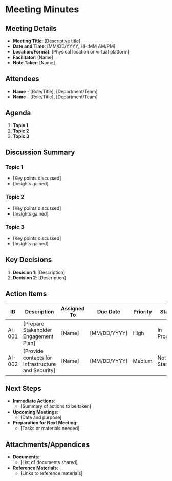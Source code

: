 # Meeting Minutes

## Meeting Details

- **Meeting Title**: [Descriptive title]
- **Date and Time**: [MM/DD/YYYY, HH:MM AM/PM]
- **Location/Format**: [Physical location or virtual platform]
- **Facilitator**: [Name]
- **Note Taker**: [Name]

## Attendees

- **Name** - [Role/Title], [Department/Team]
- **Name** - [Role/Title], [Department/Team]

## Agenda

1. **Topic 1**
2. **Topic 2**
3. **Topic 3**

## Discussion Summary

### Topic 1

- [Key points discussed]
- [Insights gained]

### Topic 2

- [Key points discussed]
- [Insights gained]

### Topic 3

- [Key points discussed]
- [Insights gained]

## Key Decisions

1. **Decision 1**: [Description]
2. **Decision 2**: [Description]

## Action Items

| ID     | Description                                        | Assigned To | Due Date     | Priority | Status      | Comments |
| ------ | -------------------------------------------------- | ----------- | ------------ | -------- | ----------- | -------- |
| AI-001 | [Prepare Stakeholder Engagement Plan]              | [Name]      | [MM/DD/YYYY] | High     | In Progress | [Notes]  |
| AI-002 | [Provide contacts for Infrastructure and Security] | [Name]      | [MM/DD/YYYY] | Medium   | Not Started | [Notes]  |

## Next Steps

- **Immediate Actions**:
  - [Summary of actions to be taken]
- **Upcoming Meetings**:
  - [Date and purpose]
- **Preparation for Next Meeting**:
  - [Tasks or materials needed]

## Attachments/Appendices

- **Documents**:
  - [List of documents shared]
- **Reference Materials**:
  - [Links to reference materials]
